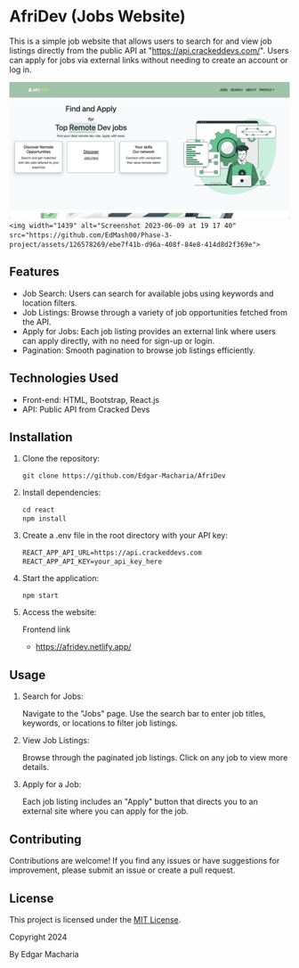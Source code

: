 # AfriDev (Jobs Website)

This is a simple job website that allows users to search for and view job listings directly from the public API at "https://api.crackeddevs.com/". Users can apply for jobs via external links without needing to create an account or log in.

![1728064693689](image/README/1728064693689.png)`<img width="1439" alt="Screenshot 2023-06-09 at 19 17 40" src="https://github.com/EdMash00/Phase-3-project/assets/126578269/ebe7f41b-d96a-408f-84e8-414d8d2f369e">`

## Features

- Job Search: Users can search for available jobs using keywords and location filters.
- Job Listings: Browse through a variety of job opportunities fetched from the API.
- Apply for Jobs: Each job listing provides an external link where users can apply directly, with no need for sign-up or login.
- Pagination: Smooth pagination to browse job listings efficiently.

## Technologies Used

- Front-end: HTML, Bootstrap, React.js
- API: Public API from Cracked Devs

## Installation

1. Clone the repository:

   ```
   git clone https://github.com/Edgar-Macharia/AfriDev
   ```
2. Install dependencies:

   ```
   cd react
   npm install

   ```
3. Create a .env file in the root directory with your API key:

   ```
   REACT_APP_API_URL=https://api.crackeddevs.com
   REACT_APP_API_KEY=your_api_key_here

   ```
4. Start the application:

   ```
   npm start
   ```
5. Access the website:

   Frontend link
   - https://afridev.netlify.app/

## Usage

1. Search for Jobs:

   Navigate to the "Jobs" page.
   Use the search bar to enter job titles, keywords, or locations to filter job listings.
2. View Job Listings:

   Browse through the paginated job listings.
   Click on any job to view more details.
3. Apply for a Job:

   Each job listing includes an "Apply" button that directs you to an external site where you can apply for the job.

## Contributing

Contributions are welcome! If you find any issues or have suggestions for improvement, please submit an issue or create a pull request.

## License

This project is licensed under the [MIT License](LICENSE).

Copyright 2024

By Edgar Macharia
